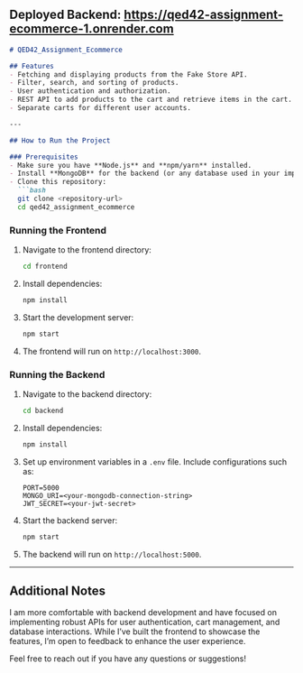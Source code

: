 ## Deployed Backend: https://qed42-assignment-ecommerce-1.onrender.com

```markdown
# QED42_Assignment_Ecommerce

## Features
- Fetching and displaying products from the Fake Store API.
- Filter, search, and sorting of products.
- User authentication and authorization.
- REST API to add products to the cart and retrieve items in the cart.
- Separate carts for different user accounts.

---

## How to Run the Project

### Prerequisites
- Make sure you have **Node.js** and **npm/yarn** installed.
- Install **MongoDB** for the backend (or any database used in your implementation).
- Clone this repository:
  ```bash
  git clone <repository-url>
  cd qed42_assignment_ecommerce
  ```

### Running the Frontend
1. Navigate to the frontend directory:
   ```bash
   cd frontend
   ```
2. Install dependencies:
   ```bash
   npm install
   ```
3. Start the development server:
   ```bash
   npm start
   ```
4. The frontend will run on `http://localhost:3000`.

### Running the Backend
1. Navigate to the backend directory:
   ```bash
   cd backend
   ```
2. Install dependencies:
   ```bash
   npm install
   ```
3. Set up environment variables in a `.env` file. Include configurations such as:
   ```env
   PORT=5000
   MONGO_URI=<your-mongodb-connection-string>
   JWT_SECRET=<your-jwt-secret>
   ```
4. Start the backend server:
   ```bash
   npm start
   ```
5. The backend will run on `http://localhost:5000`.

---

## Additional Notes
I am more comfortable with backend development and have focused on implementing robust APIs for user authentication, cart management, and database interactions. While I’ve built the frontend to showcase the features, I’m open to feedback to enhance the user experience.

Feel free to reach out if you have any questions or suggestions!
```
